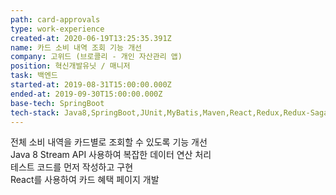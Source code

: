 ```yaml
---
path: card-approvals
type: work-experience
created-at: 2020-06-19T13:25:35.391Z
name: 카드 소비 내역 조회 기능 개선
company: 고위드 (브로콜리 - 개인 자산관리 앱)
position: 혁신개발유닛 / 매니저
task: 백엔드
started-at: 2019-08-31T15:00:00.000Z
ended-at: 2019-09-30T15:00:00.000Z
base-tech: SpringBoot
tech-stack: Java8,SpringBoot,JUnit,MyBatis,Maven,React,Redux,Redux-Saga,MySQL,AWS
---
```

전체 소비 내역을 카드별로 조회할 수 있도록 기능 개선<br/>
Java 8 Stream API 사용하여 복잡한 데이터 연산 처리<br/>
테스트 코드를 먼저 작성하고 구현<br/>
React를 사용하여 카드 혜택 페이지 개발